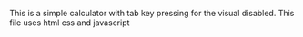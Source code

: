 This is a simple calculator with tab key pressing for the visual disabled.
This file uses html css and javascript
